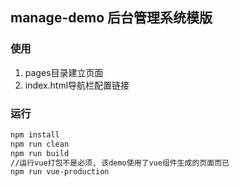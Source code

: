 ## manage-demo 后台管理系统模版
### 使用
1. pages目录建立页面
2. index.html导航栏配置链接

### 运行
```bash
npm install
npm run clean
npm run build
//运行vue打包不是必须, 该demo使用了vue组件生成的页面而已
npm run vue-production

```